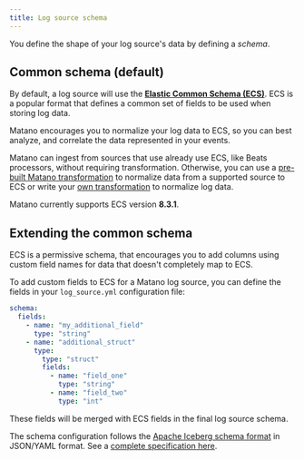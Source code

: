 ```yaml
---
title: Log source schema
---
```


You define the shape of your log source's data by defining a *schema*.

## Common schema (default)

By default, a log source will use the [**Elastic Common Schema (ECS)**](https://www.elastic.co/guide/en/ecs/current/ecs-reference.html). ECS is a popular format that defines a common set of fields to be used when storing log data. 

Matano encourages you to normalize your log data to ECS, so you can best analyze, and correlate the data represented in your events.

Matano can ingest from sources that use already use ECS, like Beats processors, without requiring transformation. Otherwise, you can use a [pre-built Matano transformation](#) to normalize data from a supported source to ECS or write your [own transformation](#) to normalize log data.

Matano currently supports ECS version **8.3.1**.

## Extending the common schema

ECS is a permissive schema, that encourages you to add columns using custom field names for data that doesn't completely map to ECS. 

To add custom fields to ECS for a Matano log source, you can define the fields in your `log_source.yml` configuration file:

```yml
schema:
  fields:
    - name: "my_additional_field"
      type: "string"
    - name: "additional_struct"
      type:
        type: "struct"
        fields:
          - name: "field_one"
            type: "string"
          - name: "field_two"
            type: "int"
```

These fields will be merged with ECS fields in the final log source schema.

The schema configuration follows the [Apache Iceberg schema format](https://iceberg.apache.org/spec/#schemas) in JSON/YAML format. See a [complete specification here](https://iceberg.apache.org/spec/#schemas).
